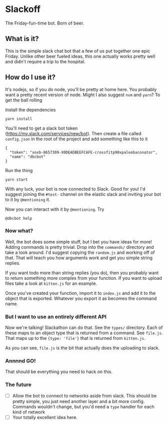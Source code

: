 # Slackoff
The Friday-fun-time bot. Born of beer. 

## What is it?
This is the simple slack chat bot that a few of us put together one epic Friday. Unlike other beer fueled ideas, this one actually works pretty well and didn't require a trip to the hospital.

## How do I use it?
It's nodejs, so if you do node, you'll be pretty at home here. You probably want a pretty recent version of node. Might I also suggest `nvm` and `yarn`? To get the ball rolling

Install the dependencies

```
yarn install
```

You'll need to get a slack bot token (https://my.slack.com/services/new/bot). Then create a file called `config.json` in the root of the project and add something like this to it

```
{
  "token": "xoxb-8657309-X0DEADBEEFCAFE-crossfitp90xpaleobaconator",
  "name": "dbcbot"
}
```


Run the thing

```
yarn start
```

With any luck, your bot is now connected to Slack. Good for you! I'd suggest joining the `#test-` channel on the elastic slack and inviting your bot to it by `@mentioning` it. 

Now you can interact with it by `@mentioning`. Try

```
@dbcbot help
```

### Now what?
Well, the bot does some simple stuff, but I bet you have ideas for more! Adding commands is pretty trivial. Drop into the `commands/` directory and take a look around. I'd suggest copying the `random.js` and working off of that. That will teach you how arguments work and  get you simple string replies.

If you want todo more than string replies (you do), then you probably want to return something more complex from your function. If you want to upload files take a look at `kitten.js` for an example. 

Once you've created your function, import it to `index.js` and add it to the object that is exported. Whatever you export it as becomes the command name.

### But I want to use an entirely different API
Now we're talking! Slackathon can do that. See the `types/` directory. Each of these maps to an object type that is returned from a command. See `file.js`. That maps up to the `{type: 'file'}` that is returned from `kitten.js`.

As you can see, `file.js` is the bit that actually does the uploading to slack. 

### Annnnd GO!
That should be everything you need to hack on this. 

### The future
- [ ] Allow the bot to connect to networks aside from slack. This should be pretty simple, you just need another layer and a bit more config. Commands wouldn't change, but you'd need a `type` handler for each kind of network
- [ ] Your totally excellent idea here.
